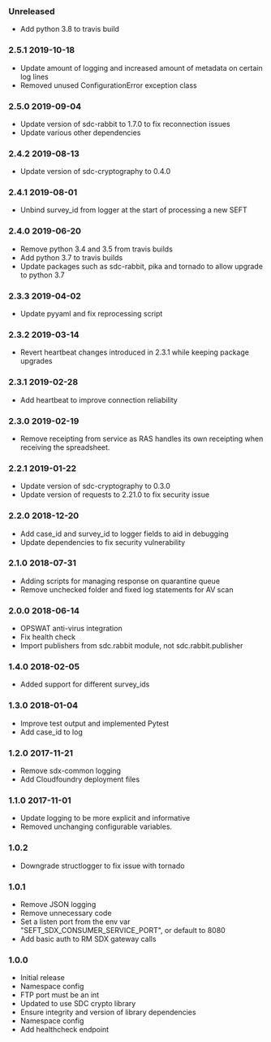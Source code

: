 ### Unreleased
 - Add python 3.8 to travis build

### 2.5.1 2019-10-18
 - Update amount of logging and increased amount of metadata on certain log lines
 - Removed unused ConfigurationError exception class

### 2.5.0 2019-09-04
 - Update version of sdc-rabbit to 1.7.0 to fix reconnection issues
 - Update various other dependencies

### 2.4.2 2019-08-13
 - Update version of sdc-cryptography to 0.4.0

### 2.4.1 2019-08-01
 - Unbind survey_id from logger at the start of processing a new SEFT

### 2.4.0 2019-06-20
 - Remove python 3.4 and 3.5 from travis builds
 - Add python 3.7 to travis builds
 - Update packages such as sdc-rabbit, pika and tornado to allow upgrade to python 3.7

### 2.3.3 2019-04-02
 - Update pyyaml and fix reprocessing script

### 2.3.2 2019-03-14
 - Revert heartbeat changes introduced in 2.3.1 while keeping package upgrades

### 2.3.1 2019-02-28
 - Add heartbeat to improve connection reliability

### 2.3.0 2019-02-19
 - Remove receipting from service as RAS handles its own receipting when receiving the spreadsheet.

### 2.2.1 2019-01-22
 - Update version of sdc-cryptography to 0.3.0
 - Update version of requests to 2.21.0 to fix security issue

### 2.2.0 2018-12-20
 - Add case_id and survey_id to logger fields to aid in debugging
 - Update dependencies to fix security vulnerability

### 2.1.0 2018-07-31
 - Adding scripts for managing response on quarantine queue
 - Remove unchecked folder and fixed log statements for AV scan

### 2.0.0 2018-06-14
 - OPSWAT anti-virus integration
 - Fix health check
 - Import publishers from sdc.rabbit module, not sdc.rabbit.publisher

### 1.4.0 2018-02-05
 - Added support for different survey_ids

### 1.3.0 2018-01-04
 - Improve test output and implemented Pytest
 - Add case_id to log

### 1.2.0 2017-11-21
 - Remove sdx-common logging
 - Add Cloudfoundry deployment files

### 1.1.0 2017-11-01
 - Update logging to be more explicit and informative
 - Removed unchanging configurable variables.

### 1.0.2
 - Downgrade structlogger to fix issue with tornado

### 1.0.1
  - Remove JSON logging
  - Remove unnecessary code
  - Set a listen port from the env var "SEFT_SDX_CONSUMER_SERVICE_PORT", or default to 8080
  - Add basic auth to RM SDX gateway calls

### 1.0.0
  - Initial release
  - Namespace config
  - FTP port must be an int
  - Updated to use SDC crypto library
  - Ensure integrity and version of library dependencies
  - Namespace config
  - Add healthcheck endpoint
